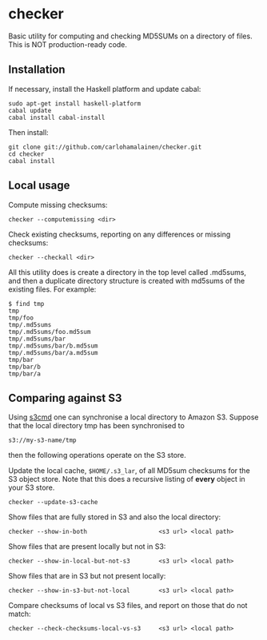 # checker

Basic utility for computing and checking MD5SUMs on a directory of files. This is NOT production-ready code.

## Installation

If necessary, install the Haskell platform and update cabal:

    sudo apt-get install haskell-platform
    cabal update
    cabal install cabal-install

Then install:

    git clone git://github.com/carlohamalainen/checker.git
    cd checker
    cabal install

## Local usage

Compute missing checksums:

    checker --computemissing <dir>

Check existing checksums, reporting on any differences or missing checksums:

    checker --checkall <dir>

All this utility does is create a directory in the top level called .md5sums, and
then a duplicate directory structure is created with md5sums of the existing files. For example:

    $ find tmp
    tmp
    tmp/foo
    tmp/.md5sums
    tmp/.md5sums/foo.md5sum
    tmp/.md5sums/bar
    tmp/.md5sums/bar/b.md5sum
    tmp/.md5sums/bar/a.md5sum
    tmp/bar
    tmp/bar/b
    tmp/bar/a

## Comparing against S3

Using [s3cmd](http://s3tools.org/s3cmd) one can synchronise a local directory to 
Amazon S3. Suppose that the local directory tmp has been synchronised to

    s3://my-s3-name/tmp

then the following operations operate on the S3 store.

Update the local cache, `$HOME/.s3_lar`, of all MD5sum checksums for the S3 object store. Note that this 
does a recursive listing of **every** object in your S3 store.

    checker --update-s3-cache

Show files that are fully stored in S3 and also the local directory:

    checker --show-in-both                    <s3 url> <local path>

Show files that are present locally but not in S3:

    checker --show-in-local-but-not-s3        <s3 url> <local path>

Show files that are in S3 but not present locally:

    checker --show-in-s3-but-not-local        <s3 url> <local path>

Compare checksums of local vs S3 files, and report on those that do not match:

    checker --check-checksums-local-vs-s3     <s3 url> <local path>
    
